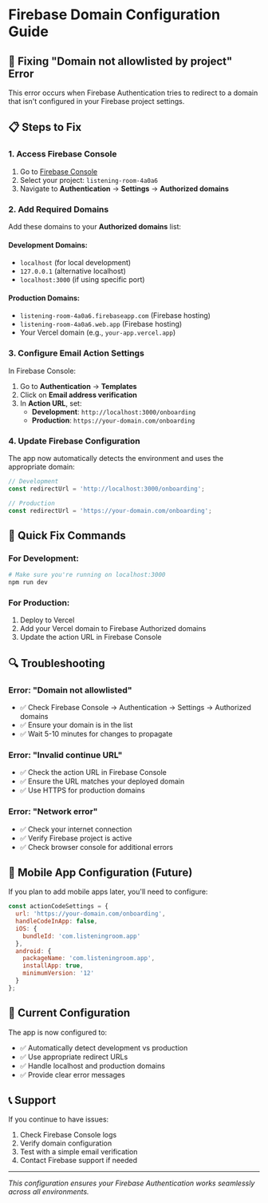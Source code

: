 # Firebase Domain Configuration Guide

## 🔧 Fixing "Domain not allowlisted by project" Error

This error occurs when Firebase Authentication tries to redirect to a domain that isn't configured in your Firebase project settings.

## 📋 Steps to Fix

### 1. **Access Firebase Console**
1. Go to [Firebase Console](https://console.firebase.google.com/)
2. Select your project: `listening-room-4a0a6`
3. Navigate to **Authentication** → **Settings** → **Authorized domains**

### 2. **Add Required Domains**

Add these domains to your **Authorized domains** list:

#### **Development Domains:**
- `localhost` (for local development)
- `127.0.0.1` (alternative localhost)
- `localhost:3000` (if using specific port)

#### **Production Domains:**
- `listening-room-4a0a6.firebaseapp.com` (Firebase hosting)
- `listening-room-4a0a6.web.app` (Firebase hosting)
- Your Vercel domain (e.g., `your-app.vercel.app`)

### 3. **Configure Email Action Settings**

In Firebase Console:
1. Go to **Authentication** → **Templates**
2. Click on **Email address verification**
3. In **Action URL**, set:
   - **Development**: `http://localhost:3000/onboarding`
   - **Production**: `https://your-domain.com/onboarding`

### 4. **Update Firebase Configuration**

The app now automatically detects the environment and uses the appropriate domain:

```javascript
// Development
const redirectUrl = 'http://localhost:3000/onboarding';

// Production  
const redirectUrl = 'https://your-domain.com/onboarding';
```

## 🚀 Quick Fix Commands

### **For Development:**
```bash
# Make sure you're running on localhost:3000
npm run dev
```

### **For Production:**
1. Deploy to Vercel
2. Add your Vercel domain to Firebase Authorized domains
3. Update the action URL in Firebase Console

## 🔍 Troubleshooting

### **Error: "Domain not allowlisted"**
- ✅ Check Firebase Console → Authentication → Settings → Authorized domains
- ✅ Ensure your domain is in the list
- ✅ Wait 5-10 minutes for changes to propagate

### **Error: "Invalid continue URL"**
- ✅ Check the action URL in Firebase Console
- ✅ Ensure the URL matches your deployed domain
- ✅ Use HTTPS for production domains

### **Error: "Network error"**
- ✅ Check your internet connection
- ✅ Verify Firebase project is active
- ✅ Check browser console for additional errors

## 📱 Mobile App Configuration (Future)

If you plan to add mobile apps later, you'll need to configure:

```javascript
const actionCodeSettings = {
  url: 'https://your-domain.com/onboarding',
  handleCodeInApp: false,
  iOS: {
    bundleId: 'com.listeningroom.app'
  },
  android: {
    packageName: 'com.listeningroom.app',
    installApp: true,
    minimumVersion: '12'
  }
};
```

## 🎯 Current Configuration

The app is now configured to:
- ✅ Automatically detect development vs production
- ✅ Use appropriate redirect URLs
- ✅ Handle localhost and production domains
- ✅ Provide clear error messages

## 📞 Support

If you continue to have issues:
1. Check Firebase Console logs
2. Verify domain configuration
3. Test with a simple email verification
4. Contact Firebase support if needed

---

*This configuration ensures your Firebase Authentication works seamlessly across all environments.*
